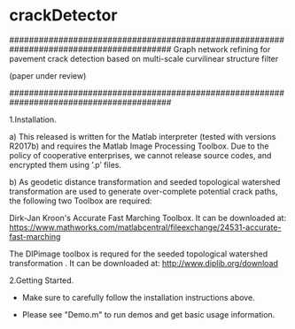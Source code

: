 # crackDetector

#########################################################################################
Graph network refining for pavement crack detection based on multi-scale curvilinear structure filter


(paper under review)

#########################################################################################


1.Installation.

  a) This released is written for the Matlab interpreter (tested with versions R2017b) and requires the Matlab Image Processing Toolbox.
     Due to the policy of cooperative enterprises, we cannot release source codes, and encrypted them using ’.p’ files.
   
   
  b) As geodetic distance transformation and seeded topological watershed transformation are used to generate over-complete potential     crack paths, the following two Toolbox are required:
   
   Dirk-Jan Kroon's  Accurate Fast Marching Toolbox. It can be downloaded at:
        https://www.mathworks.com/matlabcentral/fileexchange/24531-accurate-fast-marching
       
   The DIPimage toolbox is requred for the seeded topological watershed transformation . It can be downloaded at:
        http://www.diplib.org/download
       
       
2.Getting Started.

   * Make sure to carefully follow the installation instructions above.
   
   * Please see "Demo.m" to run demos and get basic usage information.  
       
   
 
